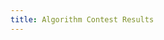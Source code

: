 ```yaml
---
title: Algorithm Contest Results
---
```


<script>window.location.replace("contestendpoints");</script>